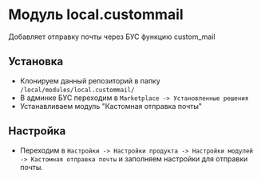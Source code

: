 # Модуль local.custommail
Добавляет отправку почты через БУС функцию custom_mail

## Установка
* Клонируем данный репозиторий в папку ```/local/modules/local.custommail/```
* В админке БУС переходим в  ```Marketplace -> Установленные решения```
* Устанавливаем модуль "Кастомная отправка почты"

## Настройка
* Переходим в ```Настройки -> Настройки продукта -> Настройки модулей -> Кастомная отправка почты```
  и заполняем настройки для отправки почты.